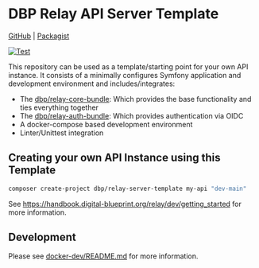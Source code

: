 # DBP Relay API Server Template

[GitHub](https://github.com/digital-blueprint/relay-server-template) |
[Packagist](https://packagist.org/packages/dbp/relay-server-template)

[![Test](https://github.com/digital-blueprint/relay-server-template/actions/workflows/test.yml/badge.svg)](https://github.com/digital-blueprint/relay-server-template/actions/workflows/test.yml)

This repository can be used as a template/starting point for your own API instance.
It consists of a minimally configures Symfony application and development environment
and includes/integrates:

* The [dbp/relay-core-bundle](https://packagist.org/packages/dbp/relay-core-bundle): Which provides the base functionality and ties everything together
* The [dbp/relay-auth-bundle](https://packagist.org/packages/dbp/relay-auth-bundle): Which provides authentication via OIDC
* A docker-compose based development environment
* Linter/Unittest integration

## Creating your own API Instance using this Template

```bash
composer create-project dbp/relay-server-template my-api "dev-main"
```

See https://handbook.digital-blueprint.org/relay/dev/getting_started for more information.

## Development

Please see [docker-dev/README.md](./docker-dev/README.md) for more information.
